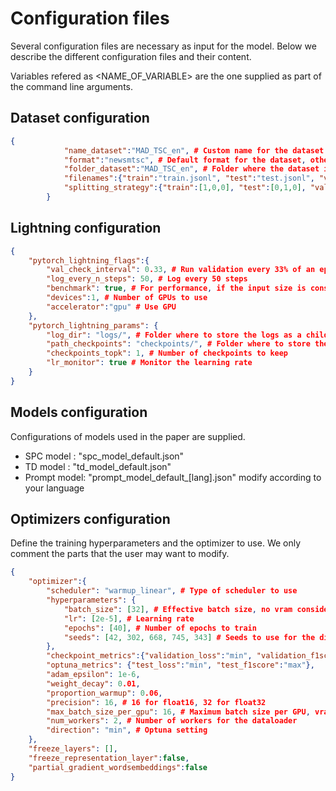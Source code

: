 # Configuration files

Several configuration files are necessary as input for the model.
Below we describe the different configuration files and their content.

Variables refered as <NAME_OF_VARIABLE> are the one supplied as part of the command line arguments.

## Dataset configuration

~~~ json
{
            "name_dataset":"MAD_TSC_en", # Custom name for the dataset
            "format":"newsmtsc", # Default format for the dataset, other format were not used as part of paper experiments
            "folder_dataset":"MAD_TSC_en", # Folder where the dataset is located relative to $SCRATCH_DATA
            "filenames":{"train":"train.jsonl", "test":"test.jsonl", "validation":"validation.jsonl"}, # Filenames for the different splits, not all splits may be supplied
            "splitting_strategy":{"train":[1,0,0], "test":[0,1,0], "validation":[0,0,1]} # Determine the proportion of train / test / validation data to use for each split, shouldn't be modified if all splits are supplied as filenames
        }
~~~

## Lightning configuration

~~~ json
{
    "pytorch_lightning_flags":{
        "val_check_interval": 0.33, # Run validation every 33% of an epoch
        "log_every_n_steps": 50, # Log every 50 steps
        "benchmark": true, # For performance, if the input size is constant
        "devices":1, # Number of GPUs to use
        "accelerator":"gpu" # Use GPU
    },
    "pytorch_lightning_params": {
        "log_dir": "logs/", # Folder where to store the logs as a children to $EXPERIMENT_DIR/<SUB_PATH_FINAL_FOLDER>/<NAME_EXPERIMENT>
        "path_checkpoints": "checkpoints/", # Folder where to store the checkpoints as a children to $EXPERIMENT_DIR/<SUB_PATH_FINAL_FOLDER>/<NAME_EXPERIMENT>
        "checkpoints_topk": 1, # Number of checkpoints to keep
        "lr_monitor": true # Monitor the learning rate
    }
}
~~~

## Models configuration

Configurations of models used in the paper are supplied.

- SPC model : "spc_model_default.json"
- TD model : "td_model_default.json"
- Prompt model: "prompt_model_default_[lang].json" modify according to your language


## Optimizers configuration

Define the training hyperparameters and the optimizer to use.
We only comment the parts that the user may want to modify.

~~~ json
{
    "optimizer":{
        "scheduler": "warmup_linear", # Type of scheduler to use
        "hyperparameters": {
            "batch_size": [32], # Effective batch size, no vram consideration
            "lr": [2e-5], # Learning rate
            "epochs": [40], # Number of epochs to train
            "seeds": [42, 302, 668, 745, 343] # Seeds to use for the different runs
        },
        "checkpoint_metrics":{"validation_loss":"min", "validation_f1score":"max"},
        "optuna_metrics": {"test_loss":"min", "test_f1score":"max"},
        "adam_epsilon": 1e-6,
        "weight_decay": 0.01,
        "proportion_warmup": 0.06,
        "precision": 16, # 16 for float16, 32 for float32
        "max_batch_size_per_gpu": 16, # Maximum batch size per GPU, vram consideration
        "num_workers": 2, # Number of workers for the dataloader
        "direction": "min", # Optuna setting
    },
    "freeze_layers": [],
    "freeze_representation_layer":false,
    "partial_gradient_wordsembeddings":false
}
~~~

